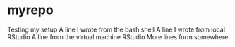 # myrepo
Testing my setup
A line I wrote from the bash shell
A line I wrote from local RStudio
A line from the virtual machine RStudio
More lines form somewhere